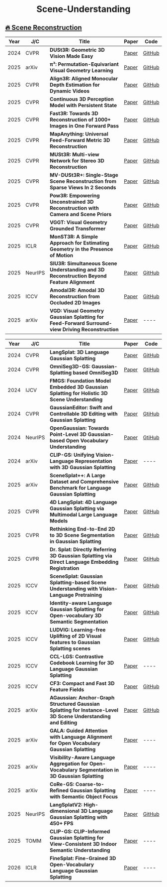<h1 align="center">
  <b>Scene-Understanding </b>
</h1>



## [🔥 Scene Reconstruction](#scene-reconstruction)  


| Year | J/C | Title | Paper | Code |
|------|-----------|-------|-------|------|
| 2024 | CVPR | **DUSt3R: Geometric 3D Vision Made Easy** | [Paper](https://openaccess.thecvf.com/content/CVPR2024/html/Wang_DUSt3R_Geometric_3D_Vision_Made_Easy_CVPR_2024_paper.html) | [GitHub](https://github.com/naver/dust3r) |
| 2025 | arXiv | **π³: Permutation-Equivariant Visual Geometry Learning** | [Paper](https://arxiv.org/abs/2507.13347) | [GitHub](https://github.com/yyfz/Pi3) |
| 2025 | CVPR | **Align3R: Aligned Monocular Depth Estimation for Dynamic Videos** | [Paper](https://arxiv.org/abs/2412.03079) | [GitHub](https://github.com/jiah-cloud/Align3R) |
| 2025 | CVPR | **Continuous 3D Perception Model with Persistent State** | [Paper](https://arxiv.org/pdf/2501.12387) | [GitHub](https://github.com/CUT3R/CUT3R) |
| 2025 | CVPR | **Fast3R: Towards 3D Reconstruction of 1000+ Images in One Forward Pass** | [Paper](https://arxiv.org/abs/2501.13928) | [GitHub](https://github.com/facebookresearch/fast3r) |
| 2025 | CVPR | **MapAnything: Universal Feed-Forward Metric 3D Reconstruction** | [Paper](https://arxiv.org/abs/2509.13414) | [GitHub](https://github.com/facebookresearch/map-anything) |
| 2025 | CVPR | **MUSt3R: Multi-view Network for Stereo 3D Reconstruction** | [Paper](https://openaccess.thecvf.com/content/CVPR2025/html/Cabon_MUSt3R_Multi-view_Network_for_Stereo_3D_Reconstruction_CVPR_2025_paper.html) | [GitHub](https://github.com/naver/must3r) |
| 2025 | CVPR | **MV-DUSt3R+: Single-Stage Scene Reconstruction from Sparse Views In 2 Seconds** | [Paper](https://arxiv.org/abs/2412.06974) | [GitHub](https://github.com/facebookresearch/mvdust3r) |
| 2025 | CVPR | **Pow3R: Empowering Unconstrained 3D  Reconstruction with Camera and Scene Priors** | [Paper](https://openaccess.thecvf.com/content/CVPR2025/papers/Jang_Pow3R_Empowering_Unconstrained_3D_Reconstruction_with_Camera_and_Scene_Priors_CVPR_2025_paper.pdf#:~:text=In%20this%20paper%2C%20we%20introduce%20Pow3R%2C%20a%20new,sparse%20or%20dense%20depth%2C%20or%20relative%20camera%20poses.) | [GitHub](https://github.com/naver/pow3r) |
| 2025 | CVPR | **VGGT: Visual Geometry Grounded Transformer** | [Paper](https://arxiv.org/abs/2503.11651) | [GitHub](https://github.com/facebookresearch/vggt) |
| 2025 | ICLR | **MonST3R: A Simple Approach for Estimating Geometry in the Presence of Motion** | [Paper](https://monst3r-project.github.io/files/monst3r_paper.pdf) | [GitHub](https://github.com/Junyi42/monst3r) |
| 2025 | NeurIPS | **SIU3R: Simultaneous Scene Understanding and 3D Reconstruction Beyond Feature Alignment** | [Paper](https://arxiv.org/abs/2507.02705) | [GitHub](https://github.com/WU-CVGL/SIU3R) |
| 2025 | ICCV | **Amodal3R: Amodal 3D Reconstruction from Occluded 2D Images** | [Paper](https://arxiv.org/pdf/2503.13439) | [GitHub](https://github.com/Sm0kyWu/Amodal3R) |
| 2025 | arXiv | **VGD: Visual Geometry Gaussian Splatting for Feed-Forward Surround-view Driving Reconstruction** | [Paper](https://arxiv.org/pdf/2510.19578) | ---- |








| Year | J/C     | Title   | Paper   | Code   |
| ---- | ------- | ------- | ------- | ------ |
| 2024 | CVPR    | **LangSplat: 3D Language Gaussian Splatting**                                                                   | [Paper](https://arxiv.org/pdf/2312.16084)                                                                                                                                       | [GitHub](https://github.com/minghanqin/LangSplat)                           |
| 2024 | CVPR    | **OmniSeg3D-GS: Gaussian-Splatting based OmniSeg3D**                                                            | [Paper](https://arxiv.org/pdf/2311.11666)                                                                                                                                       | [GtiHub](https://github.com/OceanYing/OmniSeg3D-GS)                         |
| 2024 | IJCV    | **FMGS: Foundation Model Embedded 3D Gaussian Splatting for Holistic 3D Scene Understanding**                   | [Paper](https://arxiv.org/pdf/2401.01970)                                                                                                                                       | [GtiHub](https://github.com/google-research/foundation-model-embedded-3dgs) |
| 2024 | CVPR    | **GaussianEditor: Swift and Controllable 3D Editing with Gaussian Splatting**                                   | [Paper](https://openaccess.thecvf.com/content/CVPR2024/papers/Chen_GaussianEditor_Swift_and_Controllable_3D_Editing_with_Gaussian_Splatting_CVPR_2024_paper.pdf)                | [GtiHub](https://github.com/buaacyw/GaussianEditor)                         |
| 2024 | NeurIPS | **OpenGaussian: Towards Point-Level 3D Gaussian-based Open Vocabulary Understanding**                           | [Paper](https://proceedings.neurips.cc/paper_files/paper/2024/file/21f7b745f73ce0d1f9bcea7f40b1388e-Paper-Conference.pdf)                                                       | [GtiHub](https://github.com/yanmin-wu/OpenGaussian)                         |
| 2024 | arXiv   | **CLIP-GS: Unifying Vision-Language Representation with 3D Gaussian Splatting**                                 | [Paper](https://arxiv.org/pdf/2412.19142)                                                                                                                                       | ----                                                                        |
| 2025 | arXiv   | **SceneSplat++: A Large Dataset and Comprehensive Benchmark for Language Gaussian Splatting**                   | [Paper](https://arxiv.org/pdf/2506.08710)                                                                                                                                       | [GitHub](https://github.com/unique1i/SceneSplat_Benchmark)                  |
| 2025 | CVPR    | **4D LangSplat: 4D Language Gaussian Splatting via Multimodal Large Language Models**                           | [Paper](https://arxiv.org/pdf/2503.10437)                                                                                                                                       | [GitHub](https://github.com/zrporz/4DLangSplat)                             |
| 2025 | CVPR    | **Rethinking End-to-End 2D to 3D Scene Segmentation in Gaussian Splatting**                                     | [Paper](https://openaccess.thecvf.com/content/CVPR2025/papers/Zhu_Rethinking_End-to-End_2D_to_3D_Scene_Segmentation_in_Gaussian_Splatting_CVPR_2025_paper.pdf)                  | [GitHub](https://github.com/Runsong123/Unified-Lift)                        |
| 2025 | CVPR    | **Dr. Splat: Directly Referring 3D Gaussian Splatting via Direct Language Embedding Registration**              | [Paper](https://openaccess.thecvf.com/content/CVPR2025/papers/Jun-Seong_Dr._Splat_Directly_Referring_3D_Gaussian_Splatting_via_Direct_Language_CVPR_2025_paper.pdf)             | [GtiHub](https://github.com/kaist-ami/Dr-Splat)                             |
| 2025 | ICCV    | **SceneSplat: Gaussian Splatting-based Scene Understanding with Vision-Language Pretraining**                   | [Paper](https://arxiv.org/pdf/2503.18052)                                                                                                                                       | [GitHub](https://github.com/unique1i/SceneSplat)                            |
| 2025 | ICCV    | **Identity-aware Language Gaussian Splatting for Open-vocabulary 3D Semantic Segmentation**                     | [Paper](https://openaccess.thecvf.com/content/ICCV2025/papers/Jang_Identity-aware_Language_Gaussian_Splatting_for_Open-vocabulary_3D_Semantic_Segmentation_ICCV_2025_paper.pdf) | [GitHub](https://github.com/DCVL-3D/ILGS_release)                           |
| 2025 | ICCV    | **LUDVIG: Learning-free Uplifting of 2D Visual features to Gaussian Splatting scenes**                          | [Paper](https://arxiv.org/pdf/2410.14462)                                                                                                                                       | [GitHub](https://github.com/naver/ludvig)                                   |
| 2025 | ICCV    | **CCL-LGS: Contrastive Codebook Learning for 3D Language Gaussian Splatting**                                   | [Paper](https://arxiv.org/pdf/2505.20469)                                                                                                                                       | ----                                                                        |
| 2025 | ICCV    | **CF3: Compact and Fast 3D Feature Fields**                                                                     | [Paper](https://arxiv.org/pdf/2508.05254)                                                                                                                                       | [GitHub](https://github.com/SNU-VGILab/CF3)                                 |
| 2025 | arXiv   | **AGaussian: Anchor-Graph Structured Gaussian Splatting for Instance-Level 3D Scene Understanding and Editing** | [Paper](https://arxiv.org/pdf/2508.01740)                                                                                                                                       | [GitHub](https://github.com/DyllanElliia/AGaussian)                         |
| 2025 | arXiv   | **GALA: Guided Attention with Language Alignment for Open Vocabulary Gaussian Splatting**                       | [Paper](https://arxiv.org/pdf/2508.14278)                                                                                                                                       | ----                                                                        |
| 2025 | arXiv   | **Visibility-Aware Language Aggregation for Open-Vocabulary Segmentation in 3D Gaussian Splatting**             | [Paper](https://arxiv.org/abs/2509.05515)                                                                                                                                       | ----                                                                        |
| 2025 | arXiv   | **CoRe-GS: Coarse-to-Refined Gaussian Splatting with Semantic Object Focus**                                    | [Paper](https://arxiv.org/pdf/2509.04859)                                                                                                                                       | ----                                                                        |
| 2025 | NeurIPS | **LangSplatV2: High-dimensional 3D Language Gaussian Splatting with 450+ FPS**                                  | [Paper](https://arxiv.org/pdf/2507.07136)                                                                                                                                       | [GitHub](https://github.com/ZhaoYujie2002/LangSplatV2)                      |
| 2025 | TOMM    | **CLIP-GS: CLIP-Informed Gaussian Splatting for View-Consistent 3D Indoor Semantic Understanding**              | [Paper](https://dl.acm.org/doi/pdf/10.1145/3746284)                                                                                                                             | ----                                                                        |
| 2026 | ICLR    | **FineSplat: Fine-Grained 3D Open-Vocabulary Language Gaussian Splatting**                                      | [Paper](https://openreview.net/pdf?id=y72GwPF8YO)                                                                                                                               | ----                                                                        |

